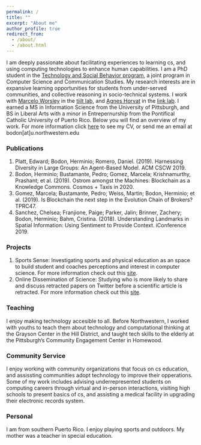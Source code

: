 ```yaml
---
permalink: /
title: ""
excerpt: "About me"
author_profile: true
redirect_from: 
  - /about/
  - /about.html
---
```


I am deeply passionate about facilitating experiences to learning cs, and using computing technologies to enhance human capabilities. I am a PhD student in the [Technology and Social Behavior program](https://tsb.northwestern.edu/tsb-program/), a joint program in Computer Science and Communication Studies. My research interests are in expansive learning opportunities for students from under-served communities, and collective reasoning in socio-technical systems. I work with [Marcelo Worsley](http://marceloworsley.com/) in the [tiilt lab](https://tiilt.northwestern.edu/), and [Agnes Horvat](http://www.agneshorvat.info/) in the [link lab](https://link.soc.northwestern.edu/). I earned a MS in Information Science from the University of Pittsburgh, and BS in Liberal Arts with a minor in Entrepernurship from the Pontifical Catholic University of Puerto Rico. Below you will find an overview of my work. For more information click [here](https://drive.google.com/drive/folders/1DgWIjp86ahIvt9AQFRCAs7vnoxrrJ_Pf?usp=sharing) to see my CV, or send me an email at bodon[at]u.northwestern.edu

### Publications

1. Platt, Edward; Bodon, Herminio; Romero, Daniel. (2019). Harnessing Diversity in Large Groups: An Agent-Based Model. ACM CSCW 2019.
2. Bodon, Herminio; Bustamante, Pedro; Gomez, Marcela; Krishnamurthy, Prashant; et al. (2019). Ostrom amongst the Machines: Blockchain as a Knowledge Commons. Cosmos + Taxis in 2020.
3. Gomez, Marcela; Bustamante, Pedro; Weiss, Martin; Bodon, Herminio; et al. (2019). Is Blockchain the next step in the Evolution Chain of Brokers? TPRC47.
4. Sanchez, Chelsea; Franjione, Paige; Parker, Jalin; Brinner, Zachery; Bodon, Herminio; Bahm, Cristina. (2018). Understanding Landmarks in Spatial Information: Using Sentiment to Provide Context. iConference 2019.


### Projects 

1. Sports Sense: 
    Investigating sports and physical education as an space to build student and coaches perceptions and interest in
    computer science. For more information check out this [site](https://tiilt.northwestern.edu/projects/sportsanalytics/index.html).   
2. Online Dissemination of Science:
    Studying who is more likely to share and discuss retracted papers on Twitter before a scientific article is retracted. For more information check out this [site](https://link.soc.northwestern.edu/research/science-of-science-research/). 

### Teaching

  I enjoy making technology accesible to all. Before Northwestern, I worked with youths to teach them about technology and computational thinking at the Grayson Center in the Hill District, and taught tech skills to the elderly at the Pittsburgh’s Community Engagement Center in Homewood.
  
  
### Community Service 

  I enjoy working with community organizations that focus on cs education, and assissting communities adopt technology to improve their opperations. Some of my work includes advising underrepresented students on computing careers through virtual and in-person interactions, visiting high schools to present basics of cs, and assisting a medical facility in upgrading their electronic records system.

### Personal 

  I am from southern Puerto Rico. I enjoy playing sports and outdoors. My mother was a teacher in special education. 

